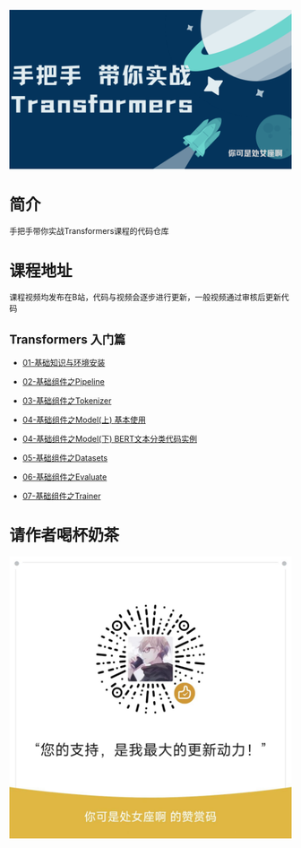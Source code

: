 ![手把手带你实战Transformers](./imgs/1.png)

# 简介

手把手带你实战Transformers课程的代码仓库

# 课程地址

课程视频均发布在B站，代码与视频会逐步进行更新，一般视频通过审核后更新代码

## Transformers 入门篇

- [01-基础知识与环境安装](https://www.bilibili.com/video/BV1ma4y1g791)

- [02-基础组件之Pipeline](https://www.bilibili.com/video/BV1ta4y1g7bq)

- [03-基础组件之Tokenizer](https://www.bilibili.com/video/BV1NX4y1177c)

- [04-基础组件之Model(上) 基本使用](https://www.bilibili.com/video/BV1KM4y1q7Js/)

- [04-基础组件之Model(下) BERT文本分类代码实例](https://www.bilibili.com/video/BV18T411t7h6/)

- [05-基础组件之Datasets](https://www.bilibili.com/video/BV1Ph4y1b76w/)

- [06-基础组件之Evaluate](https://www.bilibili.com/video/BV1uk4y1W7tK/)

- [07-基础组件之Trainer](https://www.bilibili.com/video/BV1KX4y1a7Jk/)

# 请作者喝杯奶茶

![](./imgs/wx.jpg)